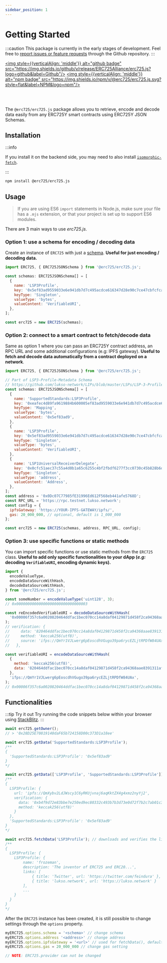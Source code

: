 ```yaml
---
sidebar_position: 1
---
```


# Getting Started

:::caution
This package is currently in the early stages of development. Feel free to [report issues or feature requests](https://github.com/ERC725Alliance/erc725.js/issues) through the Github repository.
:::

<a href="https://github.com/ERC725Alliance/erc725.js" target="_blank" rel="noopener noreferrer"><img style={{verticalAlign: 'middle'}} alt="github badge" src="https://img.shields.io/github/v/release/ERC725Alliance/erc725.js?logo=github&label=Github"/></a>
<a href="https://www.npmjs.com/package/@erc725/erc725.js" target="_blank" rel="noopener noreferrer"><img style={{verticalAlign: 'middle'}} alt="npm badge" src="https://img.shields.io/npm/v/@erc725/erc725.js.svg?style=flat&label=NPM&logo=npm"/></a>

<br/><br/>

The `@erc725/erc725.js` package allows you to retrieve, encode and decode data easily from any ERC725Y smart contracts using ERC725Y JSON Schemas.

## Installation

:::info

If you install it on the backend side, you may need to also install [`isomorphic-fetch`](https://www.npmjs.com/package/isomorphic-fetch).

:::

```bash
npm install @erc725/erc725.js
```

## Usage

> If you are using ES6 `import` statements in Node.js, make sure your file has a `.mjs` extension, or that your project is set up to support ES6 modules.

There are 3 main ways to use _erc725.js_.

### Option 1: use a schema for encoding / decoding data

Create an instance of `ERC725` with just a [schema](https://docs.lukso.tech/tools/erc725js/schemas). **Useful for just encoding / decoding data.**

```js
import ERC725, { ERC725JSONSchema } from '@erc725/erc725.js';

const schemas: ERC725JSONSchema[] = [
  {
    name: 'LSP3Profile',
    key: '0x5ef83ad9559033e6e941db7d7c495acdce616347d28e90c7ce47cbfcfcad3bc5',
    keyType: 'Singleton',
    valueType: 'bytes',
    valueContent: 'VerifiableURI',
  },
];

const erc725 = new ERC725(schemas);
```

### Option 2: connect to a smart contract to fetch/decode data

Same as option 1 where you can pass an ERC725Y contract address, an RPC URL and some additional configurations (e.g: IPFS gateway). **Useful to fetch and decode data automatically from a contract deployed on a network**.

```js
import ERC725, { ERC725JSONSchema } from '@erc725/erc725.js';

// Part of LSP3-Profile-Metadata Schema
// https://github.com/lukso-network/LIPs/blob/master/LSPs/LSP-3-Profile-Metadata.md
const schemas: ERC725JSONSchema[] = [
  {
    name: 'SupportedStandards:LSP3Profile',
    key: '0xeafec4d89fa9619884b600005ef83ad9559033e6e941db7d7c495acdce616347',
    keyType: 'Mapping',
    valueType: 'bytes',
    valueContent: '0x5ef83ad9',
  },
  {
    name: 'LSP3Profile',
    key: '0x5ef83ad9559033e6e941db7d7c495acdce616347d28e90c7ce47cbfcfcad3bc5',
    keyType: 'Singleton',
    valueType: 'bytes',
    valueContent: 'VerifiableURI',
  },
  {
    name: 'LSP1UniversalReceiverDelegate',
    key: '0x0cfc51aec37c55a4d0b1a65c6255c4bf2fbdf6277f3cc0730c45b828b6db8b47',
    keyType: 'Singleton',
    valueType: 'address',
    valueContent: 'Address',
  },
];
const address = '0x0Dc07C77985fE31996Ed612F568eb441afe5768D';
const RPC_URL = 'https://rpc.testnet.lukso.network';
const config = {
  ipfsGateway: 'https://YOUR-IPFS-GATEWAY/ipfs/',
  gas: 20_000_000, // optional, default is 1_000_000
};

const erc725 = new ERC725(schemas, address, RPC_URL, config);
```

### Option 3: use specific functions or static methods

You can import specific functions or use static methods from the `ERC725` class. **Useful to add only specific functionalities to your dApp (_e.g:_ decoding `VerifiableURI`, encoding dynamic keys).**

```js
import {
  encodeValueType,
  encodeDataSourceWithHash,
  decodeDataSourceWithHash,
} from '@erc725/erc725.js';

const someNumber = encodeValueType('uint128', 3);
// 0x00000000000000000000000000000003

const reEncodedVerifiableURI = decodeDataSourceWithHash(
  '0x00006f357c6a0020820464ddfac1bec070cc14a8daf04129871d458f2ca94368aae8391311af6361696670733a2f2f516d597231564a4c776572673670456f73636468564775676f3339706136727963455a4c6a7452504466573834554178',
);
// verification: {
//     data: '820464ddfac1bec070cc14a8daf04129871d458f2ca94368aae8391311af6361',
//     method: 'keccak256(utf8)',
//     source: 'ifps://QmYr1VJLwerg6pEoscdhVGugo39pa6rycEZLjtRPDfW84UAx'
//   },

const verifiableURI = encodeDataSourceWithHash(
  {
    method: 'keccak256(utf8)',
    data: '820464ddfac1bec070cc14a8daf04129871d458f2ca94368aae8391311af6361',
  },
  'ifps://QmYr1VJLwerg6pEoscdhVGugo39pa6rycEZLjtRPDfW84UAx',
);
// 0x00006f357c6a0020820464ddfac1bec070cc14a8daf04129871d458f2ca94368aae8391311af6361696670733a2f2f516d597231564a4c776572673670456f73636468564775676f3339706136727963455a4c6a7452504466573834554178
```

## Functionalities

:::tip Try it out
Try running the code snippets below within your browser using [StackBlitz](https://stackblitz.com/edit/erc725js-instantiation?devtoolsheight=66&file=index.js).
:::

```js
await erc725.getOwner();
// > '0x28D25E70819140daF65b724158D00c373D1a18ee'

await erc725.getData('SupportedStandards:LSP3Profile');
/**
{
  'SupportedStandards:LSP3Profile': '0x5ef83ad9'
}
*/

await erc725.getData(['LSP3Profile', 'SupportedStandards:LSP3Profile']);
/**
{
  LSP3Profile: {
    url: 'ipfs://QmXybv2LdJWscy1C6yRKUjvnaj6aqKktZX4g4xmz2nyYj2',
    verification: {
      data: '0xb4f9d72e83bbe7e250ed9ec80332c493b7b3d73e0d72f7b2c7ab01c39216eb1a',
      method: 'keccak256(utf8)'
    }
  },
  'SupportedStandards:LSP3Profile': '0x5ef83ad9'
}
*/

await erc725.fetchData('LSP3Profile'); // downloads and verifies the linked JSON
/**
{
  LSP3Profile: {
    LSP3Profile: {
        name: 'frozeman',
        description: 'The inventor of ERC725 and ERC20...',
        links: [
            { title: 'Twitter', url: 'https://twitter.com/feindura' },
            { title: 'lukso.network', url: 'https://lukso.network' }
        ],
        ...
    }
  }
}
*/
```

After the `ERC725` instance has been created, it is still possible to change settings through the `options` property.

```javascript
myERC725.options.schema = '<schema>' // change schema
myERC725.options.address '<address>' // change address
myERC725.options.ipfsGateway = '<url>' // used for fetchData(), default: 'https://cloudflare-ipfs.com/ipfs/'
myERC725.options.gas = 20_000_000 // change gas setting

// NOTE: ERC725.provider can not be changed
```

